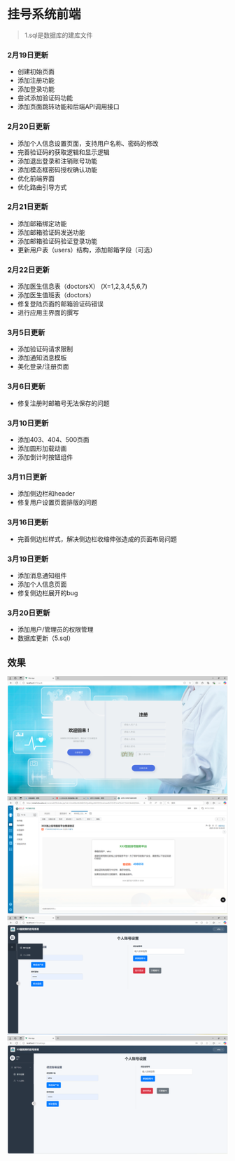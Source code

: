 # 挂号系统前端
> 1.sql是数据库的建库文件

### 2月19日更新
- 创建初始页面
- 添加注册功能
- 添加登录功能
- 尝试添加验证码功能
- 添加页面跳转功能和后端API调用接口

### 2月20日更新
- 添加个人信息设置页面，支持用户名称、密码的修改
- 完善验证码的获取逻辑和显示逻辑
- 添加退出登录和注销账号功能
- 添加模态框密码授权确认功能
- 优化前端界面
- 优化路由引导方式

### 2月21日更新
- 添加邮箱绑定功能
- 添加邮箱验证码发送功能
- 添加邮箱验证码验证登录功能
- 更新用户表（users）结构，添加邮箱字段（可选）

### 2月22日更新
- 添加医生信息表（doctorsX） (X=1,2,3,4,5,6,7)
- 添加医生值班表（doctors）
- 修复登陆页面的邮箱验证码错误
- 进行应用主界面的撰写

### 3月5日更新
- 添加验证码请求限制
- 添加通知消息模板
- 美化登录/注册页面

### 3月6日更新
- 修复注册时邮箱号无法保存的问题

### 3月10日更新
- 添加403、404、500页面
- 添加圆形加载动画 
- 添加倒计时按钮组件

### 3月11日更新
- 添加侧边栏和header
- 修复用户设置页面排版的问题

### 3月16日更新
- 完善侧边栏样式，解决侧边栏收缩伸张造成的页面布局问题

### 3月19日更新
- 添加消息通知组件
- 添加个人信息页面
- 修复侧边栏展开的bug

### 3月20日更新
- 添加用户/管理员的权限管理
- 数据库更新（5.sql）

## 效果
![image](注册登录页面.png)
![image](邮箱验证码.png)
![image](侧边栏收缩.png)
![image](侧边栏伸张.png)

